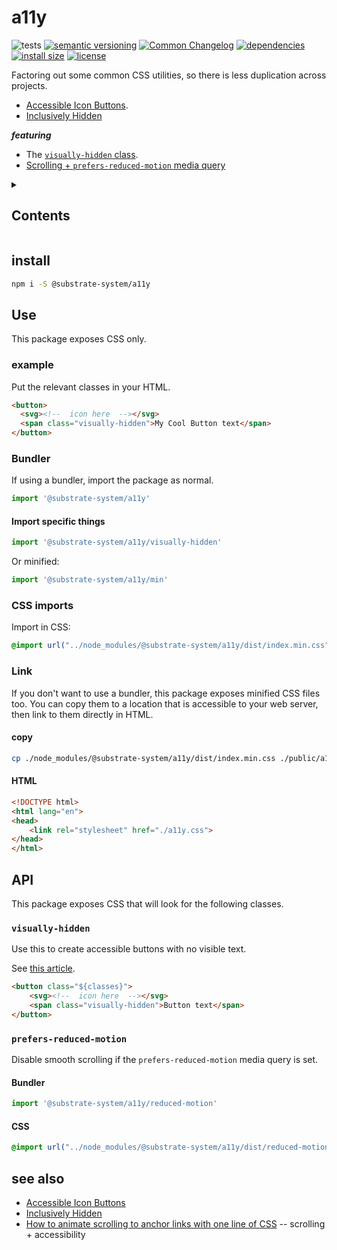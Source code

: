 # a11y
![tests](https://github.com/substrate-system/a11y/actions/workflows/nodejs.yml/badge.svg)
[![semantic versioning](https://img.shields.io/badge/semver-2.0.0-blue?logo=semver&style=flat-square)](https://semver.org/)
[![Common Changelog](https://nichoth.github.io/badge/common-changelog.svg)](./CHANGELOG.md)
[![dependencies](https://img.shields.io/badge/dependencies-zero-brightgreen.svg?style=flat-square)](package.json)
[![install size](https://flat.badgen.net/packagephobia/install/@substrate-system/a11y?cache-control=no-cache)](https://packagephobia.com/result?p=@substrate-system/a11y)
[![license](https://img.shields.io/badge/license-Big_Time-blue?style=flat-square)](LICENSE)


Factoring out some common CSS utilities, so there is less duplication
across projects.

* [Accessible Icon Buttons](https://www.sarasoueidan.com/blog/accessible-icon-buttons/).
* [Inclusively Hidden](https://www.scottohara.me/blog/2017/04/14/inclusively-hidden.html)

**_featuring_**

* The [`visually-hidden` class](#visually-hidden).
* [Scrolling + `prefers-reduced-motion` media query]()

<details><summary><h2>Contents</h2></summary>

<!-- toc -->

- [install](#install)
- [Use](#use)
  * [example](#example)
  * [Bundler](#bundler)
  * [CSS imports](#css-imports)
  * [Link](#link)
- [API](#api)
  * [`visually-hidden`](#visually-hidden)
  * [`prefers-reduced-motion`](#prefers-reduced-motion)
- [see also](#see-also)

<!-- tocstop -->

</details>


## install

```sh
npm i -S @substrate-system/a11y
```

## Use
This package exposes CSS only.

### example
Put the relevant classes in your HTML.

```html
<button>
  <svg><!--  icon here  --></svg>
  <span class="visually-hidden">My Cool Button text</span>
</button>
```

### Bundler
If using a bundler, import the package as normal.

```js
import '@substrate-system/a11y'
```

#### Import specific things

```js
import '@substrate-system/a11y/visually-hidden'
```

Or minified:
```js
import '@substrate-system/a11y/min'
```

### CSS imports

Import in CSS:

```css
@import url("../node_modules/@substrate-system/a11y/dist/index.min.css");
```

### Link
If you don't want to use a bundler, this package exposes minified CSS files too.
You can copy them to a location that is accessible to your web server, then link
to them directly in HTML.

#### copy
```sh
cp ./node_modules/@substrate-system/a11y/dist/index.min.css ./public/a11y.css
```

#### HTML
```html
<!DOCTYPE html>
<html lang="en">
<head>
    <link rel="stylesheet" href="./a11y.css">
</head>
</html>
```

## API
This package exposes CSS that will look for the following classes.

### `visually-hidden`
Use this to create accessible buttons with no visible text.

See [this article](https://www.sarasoueidan.com/blog/accessible-icon-buttons/).

```html
<button class="${classes}">
    <svg><!--  icon here  --></svg>
    <span class="visually-hidden">Button text</span>
</button>
```

### `prefers-reduced-motion`
Disable smooth scrolling if the `prefers-reduced-motion` media query is set.

#### Bundler

```js
import '@substrate-system/a11y/reduced-motion'
```

#### CSS

```css
@import url("../node_modules/@substrate-system/a11y/dist/reduced-motion.min.css");
```

## see also

* [Accessible Icon Buttons ](https://www.sarasoueidan.com/blog/accessible-icon-buttons/)
* [Inclusively Hidden](https://www.scottohara.me/blog/2017/04/14/inclusively-hidden.html)
* [How to animate scrolling to anchor links with one line of CSS](https://gomakethings.com/how-to-animate-scrolling-to-anchor-links-with-one-line-of-css/#accessibility-concerns)
  -- scrolling + accessibility
